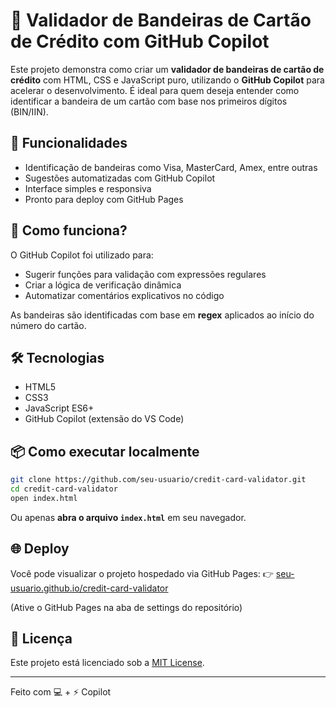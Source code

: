 # 🔐 Validador de Bandeiras de Cartão de Crédito com GitHub Copilot

Este projeto demonstra como criar um **validador de bandeiras de cartão de crédito** com HTML, CSS e JavaScript puro, utilizando o **GitHub Copilot** para acelerar o desenvolvimento. É ideal para quem deseja entender como identificar a bandeira de um cartão com base nos primeiros dígitos (BIN/IIN).

## 🚀 Funcionalidades

- Identificação de bandeiras como Visa, MasterCard, Amex, entre outras
- Sugestões automatizadas com GitHub Copilot
- Interface simples e responsiva
- Pronto para deploy com GitHub Pages

## 🧪 Como funciona?

O GitHub Copilot foi utilizado para:

- Sugerir funções para validação com expressões regulares
- Criar a lógica de verificação dinâmica
- Automatizar comentários explicativos no código

As bandeiras são identificadas com base em **regex** aplicados ao início do número do cartão.

## 🛠️ Tecnologias

- HTML5
- CSS3
- JavaScript ES6+
- GitHub Copilot (extensão do VS Code)

## 📦 Como executar localmente

```bash
git clone https://github.com/seu-usuario/credit-card-validator.git
cd credit-card-validator
open index.html
```

Ou apenas **abra o arquivo `index.html`** em seu navegador.

## 🌐 Deploy

Você pode visualizar o projeto hospedado via GitHub Pages:
👉 [seu-usuario.github.io/credit-card-validator](https://seu-usuario.github.io/credit-card-validator)

(Ative o GitHub Pages na aba de settings do repositório)

## 📄 Licença

Este projeto está licenciado sob a [MIT License](LICENSE).

---

Feito com 💻 + ⚡ Copilot